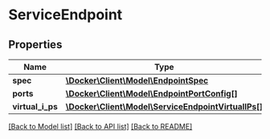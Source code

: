 # ServiceEndpoint

## Properties
Name | Type | Description | Notes
------------ | ------------- | ------------- | -------------
**spec** | [**\Docker\Client\Model\EndpointSpec**](EndpointSpec.md) |  | [optional] 
**ports** | [**\Docker\Client\Model\EndpointPortConfig[]**](EndpointPortConfig.md) |  | [optional] 
**virtual_i_ps** | [**\Docker\Client\Model\ServiceEndpointVirtualIPs[]**](ServiceEndpointVirtualIPs.md) |  | [optional] 

[[Back to Model list]](../../README.md#documentation-for-models) [[Back to API list]](../../README.md#documentation-for-api-endpoints) [[Back to README]](../../README.md)

